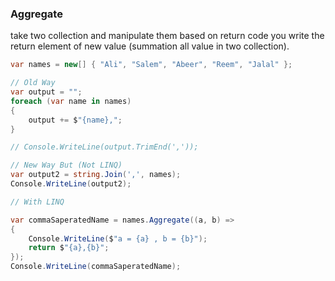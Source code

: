 ### Aggregate

take two collection and manipulate them based on return code you write the return element of new value (summation all value in two collection).

```csharp
var names = new[] { "Ali", "Salem", "Abeer", "Reem", "Jalal" };

// Old Way
var output = "";
foreach (var name in names)
{
    output += $"{name},";
}

// Console.WriteLine(output.TrimEnd(','));

// New Way But (Not LINQ)
var output2 = string.Join(',', names);
Console.WriteLine(output2);

// With LINQ

var commaSaperatedName = names.Aggregate((a, b) =>
{
    Console.WriteLine($"a = {a} , b = {b}");
    return $"{a},{b}";
});
Console.WriteLine(commaSaperatedName);
```